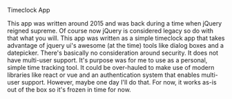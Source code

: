 Timeclock App

This app was written around 2015 and was back during a time when jQuery reigned supreme. Of course now jQuery is considered legacy so do with that what you will. This app was written as a simple timeclock app that takes advantage of jquery ui's awesome (at the time) tools like dialog boxes and a datepicker. There's basically no consideration around security. It does not have multi-user support. It's purpose was for me to use as a personal, simple time tracking tool. It could be over-hauled to make use of modern libraries like react or vue and an authentication system that enables multi-user support. However, maybe one day I'll do that. For now, it works as-is out of the box so it's frozen in time for now.